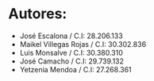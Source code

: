 # **Autores:**

- José Escalona / C.I: 28.206.133
- Maikel Villegas Rojas / C.I: 30.302.836
- Luis Monsalve / C.I: 30.380.310
- José Camacho / C.I: 29.739.132
- Yetzenia Mendoa / C.I: 27.268.361
